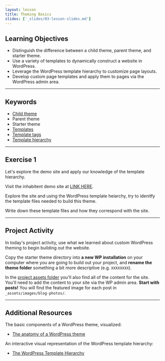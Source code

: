 ```yaml
---
layout: lesson
title: Theming Basics
slides: ['_slides/03-lesson-slides.md']
---
```


## Learning Objectives

- Distinguish the difference between a child theme, parent theme, and starter theme.
- Use a variety of templates to dynamically construct a website in WordPress.
- Leverage the WordPress template hierarchy to customize page layouts.
- Develop custom page templates and apply them to pages via the WordPress admin area.

---

## Keywords

- [Child theme](https://codex.wordpress.org/Child_Themes)
- Parent theme
- Starter theme
- [Templates](https://codex.wordpress.org/Templates)
- [Template tags](https://codex.wordpress.org/Template_Tags)
- [Template hierarchy](https://developer.wordpress.org/themes/basics/template-hierarchy/)

---

## Exercise 1

Let's explore the demo site and apply our knowledge of the template hierarchy.

Visit the inhabitent demo site at [LINK HERE](http://link.academy.red/).

Explore the site and using the WordPress template heiarchy, try to idenitfy the template files needed to build this theme. 

Write down these template files and how they correspond with the site. 

---

## Project Activity

In today's project activity, use what we learned about custom WordPress theming to begin building out the website.

Copy the starter theme directory into **a new WP installation** on your computer where you are going to build out your project, and **rename the theme folder** something a bit more descriptive (e.g. `XXXXXXXX`).

In the [project assets folder](https://s3-us-west-2.amazonaws.com/red-wdp/project-files/project-04.zip) you'll also find all of the content for the site. You'll need to add the content to your site via the WP admin area. **Start with posts!** You will find the featured image for each post in `_assets/images/blog-photos/`.

---

## Additional Resources

The basic components of a WordPress theme, visualized:

- [The anatomy of a WordPress theme](https://yoast.com/wordpress-theme-anatomy/)

An interactive visual representation of the WordPress template hierarchy:

- [The WordPress Template Hierarchy](http://wphierarchy.com/)